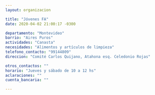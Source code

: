 ```yaml
---
layout: organizacion

title: "Jóvenes FA"
date: 2020-04-02 21:00:17 -0300

departamento: "Montevideo"
barrio: "Aires Puros"
actividades: "Canasta"
necesidades: "Alimentos y artículos de limpieza"
telefono_contacto: "99144809"
direccion: "Comité Carlos Quijano, Atahona esq. Celedonio Rojas"

otros_contactos: ""
horario: "Jueves y sábado de 10 a 12 hs"
aclaraciones: ""
cuenta_bancaria: ""

---
```

